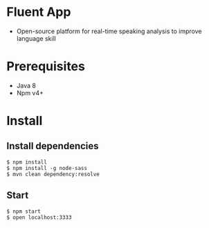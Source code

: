 # Fluent App
* Open-source platform for real-time speaking analysis to improve language skill

# Prerequisites
  * Java 8
  * Npm v4+
  
# Install

## Install dependencies
```
$ npm install 
$ npm install -g node-sass
$ mvn clean dependency:resolve
```

## Start
```
$ npm start
$ open localhost:3333
```
